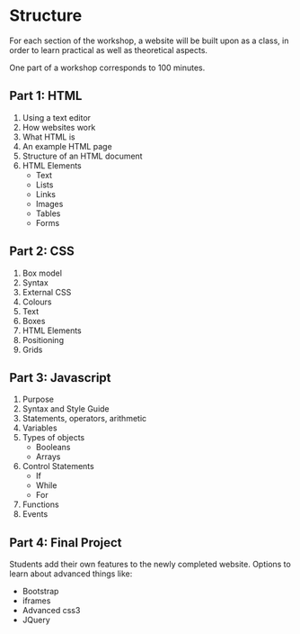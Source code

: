 # Structure
For each section of the workshop, a website will be built upon as a class, in order to learn practical as well as theoretical aspects.

One part of a workshop corresponds to 100 minutes.

## Part 1: HTML
1. Using a text editor
2. How websites work
3. What HTML is
4. An example HTML page
5. Structure of an HTML document
6. HTML Elements
   * Text
   * Lists
   * Links
   * Images
   * Tables
   * Forms

## Part 2: CSS
1. Box model
2. Syntax
3. External CSS
4. Colours
5. Text
6. Boxes
7. HTML Elements
8. Positioning
9. Grids


## Part 3: Javascript
1. Purpose
2. Syntax and Style Guide
3. Statements, operators, arithmetic
4. Variables
5. Types of objects
    * Booleans
    * Arrays
6. Control Statements
    * If
    * While
    * For
7. Functions
8. Events



## Part 4: Final Project
Students add their own features to the newly completed website. Options to learn about advanced things like:

* Bootstrap
* iframes
* Advanced css3
* JQuery
